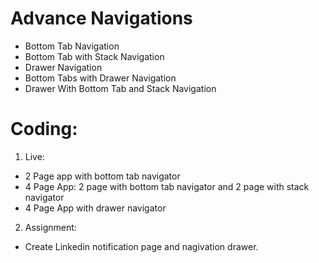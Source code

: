 # Advance Navigations

- Bottom Tab Navigation
- Bottom Tab with Stack Navigation
- Drawer Navigation
- Bottom Tabs with Drawer Navigation
- Drawer With Bottom Tab and Stack Navigation

# Coding:

1. Live:
- 2 Page app with bottom tab navigator
- 4 Page App: 2 page with bottom tab navigator and 2 page with stack navigator
- 4 Page App with drawer navigator

2. Assignment:
- Create Linkedin notification page and nagivation drawer.


